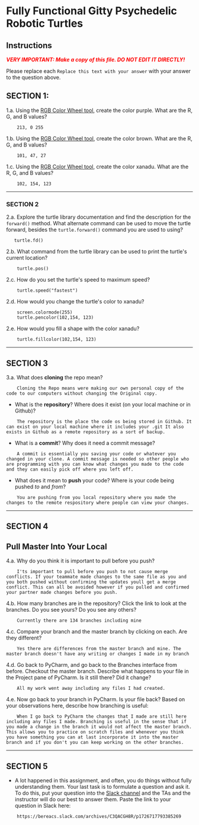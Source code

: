 # Fully Functional Gitty Psychedelic Robotic Turtles

## Instructions

**_<span style="color:red">
    VERY IMPORTANT: Make a copy of this file. DO NOT EDIT IT DIRECTLY!
</span>_**

Please replace each `Replace this text with your answer` 
with your answer to the question above.

## SECTION 1: 

1.a. Using the [RGB Color Wheel tool](https://colorspire.com/rgb-color-wheel/), create the color purple. 
     What are the R, G, and B values?

```
    213, 0 255
```

1.b. Using the [RGB Color Wheel tool](https://colorspire.com/rgb-color-wheel/), create the color brown. 
     What are the R, G, and B values? 

```
    101, 47, 27
```

1.c. Using the [RGB Color Wheel tool](https://colorspire.com/rgb-color-wheel/), create the color xanadu. 
     What are the R, G, and B values?

```
    102, 154, 123
```

---

### SECTION 2

2.a. Explore the turtle library documentation and find the description for the 
     `forward()` method. What alternate command can be used to move the turtle forward, 
     besides the `turtle.forward()` command you are used to using?

```
   turtle.fd()
```

2.b. What command from the turtle library can be used to print the turtle's current 
   location?
   
```
    turtle.pos()
```

2.c. How do you set the turtle's speed to maximum speed?
   
```
    turtle.speed("fastest")
```

2.d. How would you change the turtle's color to xanadu? 

```
    screen.colormode(255)
    turtle.pencolor(102,154, 123)
```

2.e. How would you fill a shape with the color xanadu?

```
    turtle.fillcolor(102,154, 123)
```

---

## SECTION 3

3.a. What does **cloning** the repo mean?

```
    Cloning the Repo means were making our own personal copy of the code to our computers without changing the Original copy. 
```


- What is the **repository**? Where does it exist (on your local machine or in Github)?

```
    The repository is the place the code os being stored in Github. It can exist on your local machine where it includes your .git It also exists in Github as a remote repository as a sort of backup.
```


- What is a **commit**? Why does it need a commit message?

```
    A commit is essentially you saving your code or whatever you changed in your clone. A commit message is needed so other people who are programming with you can know what changes you made to the code and they can easily pick off where you left off.
```


- What does it mean to **push** your code? Where is your code being pushed _to_ and _from_?

```
    You are pushing from you local repository where you made the changes to the remote respository where people can view your changes. 
```

---

## SECTION 4

## Pull Master Into Your Local

4.a. Why do you think it is important to pull before you push?

```
    I'ts important to pull before you push to not cause merge conflicts. If your teammate made changes to the same file as you and you both pushed without confirming the updates youll get a merge conflict. This can all be avoided however if you pulled and confirmed your partner made changes before you push. 
```

4.b. How many branches are in the repository?
     Click the link to look at the branches. Do you see yours? Do you see any others? 

```
    Currently there are 134 branches including mine 
```


4.c. Compare your branch and the master branch by clicking on each. Are they different?

```
    Yes there are differences from the master branch and mine. The master branch doesn't have any writing or changes I made in my branch 
```


4.d. Go back to PyCharm, and go back to the Branches interface from before. Checkout the 
     master branch.
     Describe what happens to your file in the Project pane of PyCharm. Is it still 
     there? Did it change?

```
    All my work went away including any files I had created. 
```


4.e. Now go back to your branch in PyCharm. Is your file back? Based on your observations
     here, describe how branching is useful:

```
    When I go back to PyCharm the changes that I made are still here including any files I made. Branching is useful in the sense that if you made a change in the branch it would not affect the master branch. This allows you to practice on scratch files and whenever you think you have something you can at last incorporate it into the master branch and if you don't you can keep working on the other branches. 
```

---

## SECTION 5
- A lot happened in this assignment, and often, you do things without fully 
  understanding them. Your last task is to formulate a question and ask it. 
  To do this, put your question into the [Slack channel](https://bereacs.slack.com/archives/C3QACGH8R) and the TAs and the instructor 
  will do our best to answer them. Paste the link to your question in Slack here:

```
    https://bereacs.slack.com/archives/C3QACGH8R/p1726717793385269
```



